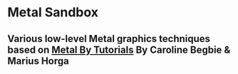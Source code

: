 #  Metal Sandbox
## Various low-level Metal graphics techniques based on [Metal By Tutorials](https://store.raywenderlich.com/products/metal-by-tutorials) By Caroline Begbie & Marius Horga 
